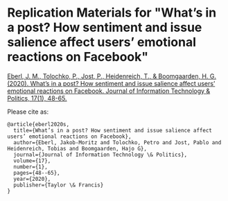 # Replication Materials for "What’s in a post? How sentiment and issue salience affect users’ emotional reactions on Facebook"




[Eberl, J. M., Tolochko, P., Jost, P., Heidenreich, T., & Boomgaarden, H. G. (2020). What’s in a post? How sentiment and issue salience affect users’ emotional reactions on Facebook. Journal of Information Technology & Politics, 17(1), 48-65.](https://www.tandfonline.com/doi/full/10.1080/19331681.2019.1710318)

Please cite as:

```
@article{eberl2020s,
  title={What’s in a post? How sentiment and issue salience affect users’ emotional reactions on Facebook},
  author={Eberl, Jakob-Moritz and Tolochko, Petro and Jost, Pablo and Heidenreich, Tobias and Boomgaarden, Hajo G},
  journal={Journal of Information Technology \& Politics},
  volume={17},
  number={1},
  pages={48--65},
  year={2020},
  publisher={Taylor \& Francis}
}
```
